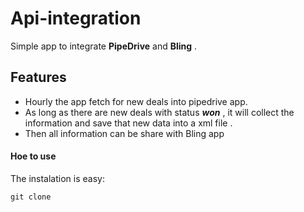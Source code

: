 #  Api-integration 

Simple app to integrate **PipeDrive**  and **Bling** .


##  Features

 - Hourly the app fetch for new deals into pipedrive app.
 - As long as there are new deals with status _**won**_ , it will collect the information and save that new data into a xml file .
 - Then all information can be share with Bling app

#### Hoe to use

The instalation is easy:

```
git clone 


```
